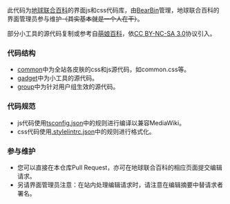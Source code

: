 此代码为[地球联合百科](https://wiki.unitedearth.cc/)的界面js和css代码库，由[BearBin](https://wiki.unitedearth.cc/User:BearBin)管理，地球联合百科的界面管理员参与维护<del>（其实基本就是一个人在干）</del>。

部分小工具的源代码复制或参考自[萌娘百科](https://zh.moegirl.org.cn)，依[CC BY-NC-SA 3.0](https://creativecommons.org/licenses/by-nc-sa/3.0/)协议引入。

### 代码结构
- [common](common)中为全站各皮肤的css和js源代码，如common.css等。
- [gadget](gadget)中为小工具的源代码。
- [group](group)中为针对用户组生效的源代码。

### 代码规范
- js代码使用[tsconfig.json](tsconfig.json)中的规则进行编译以兼容MediaWiki。
- css代码使用[.stylelintrc.json](.stylelintrc.json)中的规则进行格式化。

### 参与维护
- 您可以直接在本仓库Pull Request，亦可在地球联合百科的相应页面提交编辑请求。
- 另请界面管理员注意：在站内处理编辑请求时，请注意在编辑摘要中替请求者署名。
